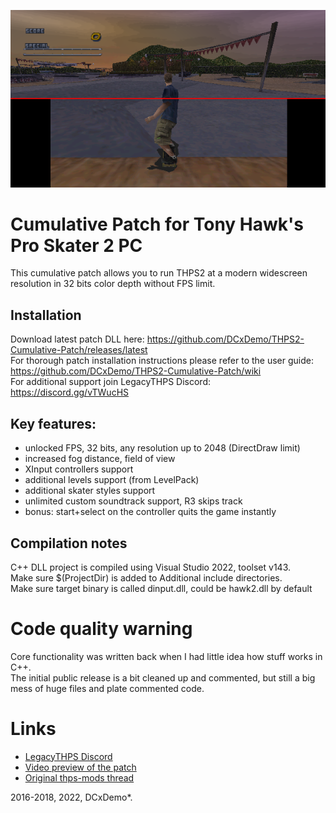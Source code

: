 ![THPS2 Cumulative Patch](th2-patch-banner.png)

# Cumulative Patch for Tony Hawk's Pro Skater 2 PC
This cumulative patch allows you to run THPS2 at a modern widescreen resolution in 32 bits color depth without FPS limit.

## Installation
Download latest patch DLL here: https://github.com/DCxDemo/THPS2-Cumulative-Patch/releases/latest \
For thorough patch installation instructions please refer to the user guide: https://github.com/DCxDemo/THPS2-Cumulative-Patch/wiki \
For additional support join LegacyTHPS Discord: https://discord.gg/vTWucHS

## Key features:
* unlocked FPS, 32 bits, any resolution up to 2048 (DirectDraw limit)
* increased fog distance, field of view
* XInput controllers support
* additional levels support (from LevelPack)
* additional skater styles support
* unlimited custom soundtrack support, R3 skips track
* bonus: start+select on the controller quits the game instantly

## Compilation notes
C++ DLL project is compiled using Visual Studio 2022, toolset v143. \
Make sure $(ProjectDir) is added to Additional include directories. \
Make sure target binary is called dinput.dll, could be hawk2.dll by default

# Code quality warning
Core functionality was written back when I had little idea how stuff works in C++. \
The initial public release is a bit cleaned up and commented, but still a big mess of huge files and plate commented code.

# Links
* [LegacyTHPS Discord](https://discord.gg/vTWucHS)
* [Video preview of the patch](https://www.youtube.com/watch?v=1eHHqhsgC6w)
* [Original thps-mods thread](http://www.thps-mods.com/forum/viewtopic.php?t=5429)

2016-2018, 2022, DCxDemo*.
